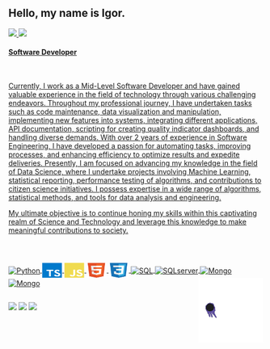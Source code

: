 ## Hello, my name is Igor.
 <div>
  <a href="https://github.com/igor-molina">
  <img height="180em" src="https://github-readme-stats.vercel.app/api?username=igor-molina&show_icons=true&theme=merko"/>
  <img height="180em" src="https://github-readme-stats.vercel.app/api/top-langs/?username=igor-molina&layout=compact&langs_count=7&theme=merko"/>
</div>

 <div>
  <h4>Software Developer</h4>
  <br>
   <p>Currently, I work as a Mid-Level Software Developer and have gained valuable experience in the field of technology through various challenging endeavors. Throughout my professional journey, I have undertaken tasks such as code maintenance, data visualization and manipulation, implementing new features into systems, integrating different applications, API documentation, scripting for creating quality indicator dashboards, and handling diverse demands. With over 2 years of experience in Software Engineering, I have developed a passion for automating tasks, improving processes, and enhancing efficiency to optimize results and expedite deliveries. Presently, I am focused on advancing my knowledge in the field of Data Science, where I undertake projects involving Machine Learning, statistical reporting, performance testing of algorithms, and contributions to citizen science initiatives. I possess expertise in a wide range of algorithms, statistical methods, and tools for data analysis and engineering.

My ultimate objective is to continue honing my skills within this captivating realm of Science and Technology and leverage this knowledge to make meaningful contributions to society.</p>
 </div>
  
  #
  
 <div style="display: inline_block"><br>
  <img align="center" alt="Python" height="30" width="40" src="https://cdn.jsdelivr.net/gh/devicons/devicon/icons/python/python-original.svg">
  <img align="center" alt="Ts" height="30" width="40" src="https://raw.githubusercontent.com/devicons/devicon/master/icons/typescript/typescript-plain.svg">
  <img align="center" alt="Js" height="30" width="40" src="https://raw.githubusercontent.com/devicons/devicon/master/icons/javascript/javascript-plain.svg">
  <img align="center" alt="HTML" height="30" width="40" src="https://raw.githubusercontent.com/devicons/devicon/master/icons/html5/html5-original.svg">
  <img align="center" alt="CSS" height="30" width="40" src="https://raw.githubusercontent.com/devicons/devicon/master/icons/css3/css3-original.svg">
  <img align="center" alt="SQL" height="30" width="40" src="https://cdn.jsdelivr.net/gh/devicons/devicon/icons/mysql/mysql-original.svg">
  <img align="center" alt="SQLserver" height="30" width="40" src="https://cdn.jsdelivr.net/gh/devicons/devicon/icons/microsoftsqlserver/microsoftsqlserver-plain.svg">
  <img align="center" alt="Mongo" height="30" width="40" src="https://cdn.jsdelivr.net/gh/devicons/devicon/icons/mongodb/mongodb-original-wordmark.svg">
  <img align="center" alt="Mongo" height="30" width="40" src="https://cdn.jsdelivr.net/gh/devicons/devicon/icons/java/java-original.svg">
  <img align="right" alt="gif" height="128" width="128" src="https://github.com/ideapls/IgorMolina/blob/main/images/5RTG.gif">     
</div>
 
 ##
 
 <div> 
  <a href="https://www.instagram.com/iamigormolina/" target="_blank"><img src="https://img.shields.io/badge/-Instagram-%23E4405F?style=for-the-badge&logo=instagram&logoColor=white" target="_blank"></a> 
  <a href = "mailto:igordsmolina@gmail.com"><img src="https://img.shields.io/badge/-Gmail-%23333?style=for-the-badge&logo=gmail&logoColor=white" target="_blank"></a>
  <a href="https://www.linkedin.com/in/igor-m-364748b6/" target="_blank"><img src="https://img.shields.io/badge/-LinkedIn-%230077B5?style=for-the-badge&logo=linkedin&logoColor=white" target="_blank"></a> 
</div>
